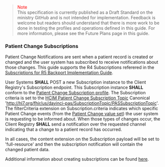 ><span style="color:red">Note</span><br>This specification is currently published as a Draft Standard on the ministry GitHub and is not intended for implementation. Feedback is welcome but readers should understand that there is more work to be done in testing the profiles and operations defined in this guide. For more information, please see the Future Plans page in this guide.

### Patient Change Subscriptions

Patient Change Notifications are sent when a patient record is created or changed and the user system has subscribed to receive notifications about those changes.  This guide supports the R4 Subscriptions referered in the [Subscriptions for R5 Backport Implementation Guide](http://hl7.org/fhir/uv/subscriptions-backport/).

User Systems **SHALL** POST a new Subscription instance to the Client Registry's Subscription endpoint.  This Subscription instance **SHALL** conform to the [Patient Change Subscription profile](StructureDefinition-HCIMPatientChangeSubscription.html).  The Subscription criteria is set to the [HCIM Patient Change Subscription Topic](SubscriptionTopic-PASSubscriptionTopic.html) Canonical 'http://hl7.org/fhir/us/davinci-pas/SubscriptionTopic/PASSubscriptionTopic'.  The filterCriteria extension on Subscription.criteria indicates which specific Patient Change events (from the [Patient Change value set](ValueSet-bc-client-registry-patient-change-notification-events-value-set.html)) the user system is requesting to be informed about.  When those types of changes occur, the Client Registry **SHALL** send a notification over the requested channel indicating that a change to a patient record has occurred.

In all cases, the content extension on the Subscription payload will be set to 'full-resource' and then the subscription notification will contain the changed patient data.

Additional information about creating subscriptions can be found [here]({{site.data.fhir.path}}subscription.html).

